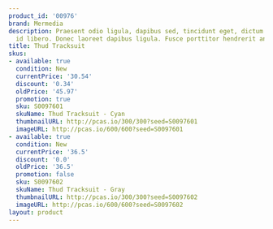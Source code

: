 ```yaml
---
product_id: '00976'
brand: Mermedia
description: Praesent odio ligula, dapibus sed, tincidunt eget, dictum ac, nibh. Aenean
  id libero. Donec laoreet dapibus ligula. Fusce porttitor hendrerit ante.
title: Thud Tracksuit
skus:
- available: true
  condition: New
  currentPrice: '30.54'
  discount: '0.34'
  oldPrice: '45.97'
  promotion: true
  sku: S0097601
  skuName: Thud Tracksuit - Cyan
  thumbnailURL: http://pcas.io/300/300?seed=S0097601
  imageURL: http://pcas.io/600/600?seed=S0097601
- available: true
  condition: New
  currentPrice: '36.5'
  discount: '0.0'
  oldPrice: '36.5'
  promotion: false
  sku: S0097602
  skuName: Thud Tracksuit - Gray
  thumbnailURL: http://pcas.io/300/300?seed=S0097602
  imageURL: http://pcas.io/600/600?seed=S0097602
layout: product
---
```

